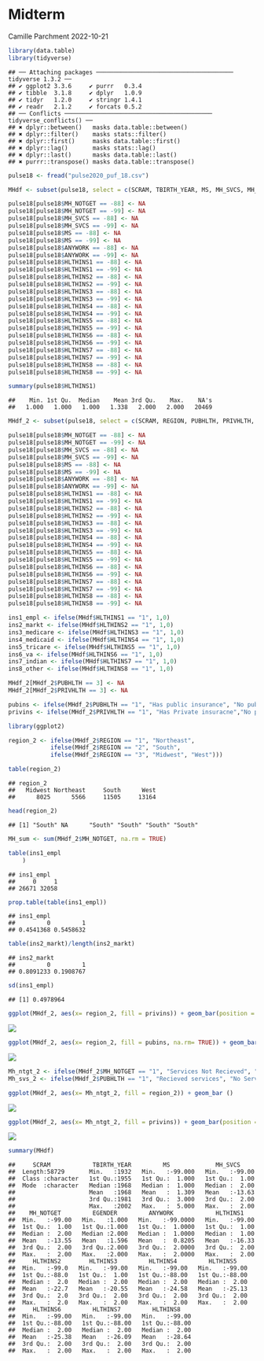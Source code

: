 Midterm
================
Camille Parchment
2022-10-21

``` r
library(data.table)
library(tidyverse)
```

    ## ── Attaching packages ─────────────────────────────────────── tidyverse 1.3.2 ──
    ## ✔ ggplot2 3.3.6     ✔ purrr   0.3.4
    ## ✔ tibble  3.1.8     ✔ dplyr   1.0.9
    ## ✔ tidyr   1.2.0     ✔ stringr 1.4.1
    ## ✔ readr   2.1.2     ✔ forcats 0.5.2
    ## ── Conflicts ────────────────────────────────────────── tidyverse_conflicts() ──
    ## ✖ dplyr::between()   masks data.table::between()
    ## ✖ dplyr::filter()    masks stats::filter()
    ## ✖ dplyr::first()     masks data.table::first()
    ## ✖ dplyr::lag()       masks stats::lag()
    ## ✖ dplyr::last()      masks data.table::last()
    ## ✖ purrr::transpose() masks data.table::transpose()

``` r
pulse18 <- fread("pulse2020_puf_18.csv")
```

``` r
MHdf <- subset(pulse18, select = c(SCRAM, TBIRTH_YEAR, MS, MH_SVCS, MH_NOTGET, EGENDER, ANYWORK, HLTHINS1, HLTHINS2, HLTHINS3, HLTHINS4, HLTHINS5, HLTHINS6, HLTHINS7, HLTHINS8))
```

``` r
pulse18[pulse18$MH_NOTGET == -88] <- NA
pulse18[pulse18$MH_NOTGET == -99] <- NA
pulse18[pulse18$MH_SVCS == -88] <- NA
pulse18[pulse18$MH_SVCS == -99] <- NA
pulse18[pulse18$MS == -88] <- NA
pulse18[pulse18$MS == -99] <- NA
pulse18[pulse18$ANYWORK == -88] <- NA
pulse18[pulse18$ANYWORK == -99] <- NA
pulse18[pulse18$HLTHINS1 == -88] <- NA
pulse18[pulse18$HLTHINS1 == -99] <- NA
pulse18[pulse18$HLTHINS2 == -88] <- NA
pulse18[pulse18$HLTHINS2 == -99] <- NA
pulse18[pulse18$HLTHINS3 == -88] <- NA
pulse18[pulse18$HLTHINS3 == -99] <- NA
pulse18[pulse18$HLTHINS4 == -88] <- NA
pulse18[pulse18$HLTHINS4 == -99] <- NA
pulse18[pulse18$HLTHINS5 == -88] <- NA
pulse18[pulse18$HLTHINS5 == -99] <- NA
pulse18[pulse18$HLTHINS6 == -88] <- NA
pulse18[pulse18$HLTHINS6 == -99] <- NA
pulse18[pulse18$HLTHINS7 == -88] <- NA
pulse18[pulse18$HLTHINS7 == -99] <- NA
pulse18[pulse18$HLTHINS8 == -88] <- NA
pulse18[pulse18$HLTHINS8 == -99] <- NA
```

``` r
summary(pulse18$HLTHINS1)
```

    ##    Min. 1st Qu.  Median    Mean 3rd Qu.    Max.    NA's 
    ##   1.000   1.000   1.000   1.338   2.000   2.000   20469

``` r
MHdf_2 <- subset(pulse18, select = c(SCRAM, REGION, PUBHLTH, PRIVHLTH, EST_ST, TBIRTH_YEAR, MS, MH_SVCS, MH_NOTGET, EGENDER, ANYWORK, HLTHINS1, HLTHINS2, HLTHINS3, HLTHINS4, HLTHINS5, HLTHINS6, HLTHINS7, HLTHINS8 ))
```

``` r
pulse18[pulse18$MH_NOTGET == -88] <- NA
pulse18[pulse18$MH_NOTGET == -99] <- NA
pulse18[pulse18$MH_SVCS == -88] <- NA
pulse18[pulse18$MH_SVCS == -99] <- NA
pulse18[pulse18$MS == -88] <- NA
pulse18[pulse18$MS == -99] <- NA
pulse18[pulse18$ANYWORK == -88] <- NA
pulse18[pulse18$ANYWORK == -99] <- NA
pulse18[pulse18$HLTHINS1 == -88] <- NA
pulse18[pulse18$HLTHINS1 == -99] <- NA
pulse18[pulse18$HLTHINS2 == -88] <- NA
pulse18[pulse18$HLTHINS2 == -99] <- NA
pulse18[pulse18$HLTHINS3 == -88] <- NA
pulse18[pulse18$HLTHINS3 == -99] <- NA
pulse18[pulse18$HLTHINS4 == -88] <- NA
pulse18[pulse18$HLTHINS4 == -99] <- NA
pulse18[pulse18$HLTHINS5 == -88] <- NA
pulse18[pulse18$HLTHINS5 == -99] <- NA
pulse18[pulse18$HLTHINS6 == -88] <- NA
pulse18[pulse18$HLTHINS6 == -99] <- NA
pulse18[pulse18$HLTHINS7 == -88] <- NA
pulse18[pulse18$HLTHINS7 == -99] <- NA
pulse18[pulse18$HLTHINS8 == -88] <- NA
pulse18[pulse18$HLTHINS8 == -99] <- NA
```

``` r
ins1_empl <- ifelse(MHdf$HLTHINS1 == "1", 1,0)
ins2_markt <- ifelse(MHdf$HLTHINS2 == "1", 1,0)
ins3_medicare <- ifelse(MHdf$HLTHINS3 == "1", 1,0)
ins4_medicaid <- ifelse(MHdf$HLTHINS4 == "1", 1,0)
ins5_tricare <- ifelse(MHdf$HLTHINS5 == "1", 1,0)
ins6_va <- ifelse(MHdf$HLTHINS6 == "1", 1,0)
ins7_indian <- ifelse(MHdf$HLTHINS7 == "1", 1,0)
ins8_other <- ifelse(MHdf$HLTHINS8 == "1", 1,0)
```

``` r
MHdf_2[MHdf_2$PUBHLTH == 3] <- NA
MHdf_2[MHdf_2$PRIVHLTH == 3] <- NA
```

``` r
pubins <- ifelse(MHdf_2$PUBHLTH == "1", "Has public insurance", "No public insurance")
privins <- ifelse(MHdf_2$PRIVHLTH == "1", "Has Private insuracne","No private insurance")
```

``` r
library(ggplot2)
```

``` r
region_2 <- ifelse(MHdf_2$REGION == "1", "Northeast",
            ifelse(MHdf_2$REGION == "2", "South",
            ifelse(MHdf_2$REGION == "3", "Midwest", "West")))
```

``` r
table(region_2)
```

    ## region_2
    ##   Midwest Northeast     South      West 
    ##      8025      5566     11505     13164

``` r
head(region_2)
```

    ## [1] "South" NA      "South" "South" "South" "South"

``` r
MH_sum <- sum(MHdf_2$MH_NOTGET, na.rm = TRUE)
```

``` r
table(ins1_empl
    )
```

    ## ins1_empl
    ##     0     1 
    ## 26671 32058

``` r
prop.table(table(ins1_empl))
```

    ## ins1_empl
    ##         0         1 
    ## 0.4541368 0.5458632

``` r
table(ins2_markt)/length(ins2_markt)
```

    ## ins2_markt
    ##         0         1 
    ## 0.8091233 0.1908767

``` r
sd(ins1_empl)
```

    ## [1] 0.4978964

``` r
ggplot(MHdf_2, aes(x= region_2, fill = privins)) + geom_bar(position = position_dodge())
```

![](README_files/figure-gfm/unnamed-chunk-21-1.png)<!-- -->

``` r
ggplot(MHdf_2, aes(x= region_2, fill = pubins, na.rm= TRUE)) + geom_bar(position = position_dodge())
```

![](README_files/figure-gfm/unnamed-chunk-21-2.png)<!-- -->

``` r
Mh_ntgt_2 <- ifelse(MHdf_2$MH_NOTGET == "1", "Services Not Recieved", "Services Recieved")
Mh_svs_2 <- ifelse(MHdf_2$PUBHLTH == "1", "Recieved services", "No Services")
```

``` r
ggplot(MHdf_2, aes(x= Mh_ntgt_2, fill = region_2)) + geom_bar () 
```

![](README_files/figure-gfm/unnamed-chunk-23-1.png)<!-- -->

``` r
ggplot(MHdf_2, aes(x= Mh_ntgt_2, fill = privins)) + geom_bar(position = position_dodge())
```

![](README_files/figure-gfm/unnamed-chunk-24-1.png)<!-- -->

``` r
summary(MHdf)
```

    ##     SCRAM            TBIRTH_YEAR         MS             MH_SVCS      
    ##  Length:58729       Min.   :1932   Min.   :-99.000   Min.   :-99.00  
    ##  Class :character   1st Qu.:1955   1st Qu.:  1.000   1st Qu.:  1.00  
    ##  Mode  :character   Median :1968   Median :  1.000   Median :  2.00  
    ##                     Mean   :1968   Mean   :  1.309   Mean   :-13.63  
    ##                     3rd Qu.:1981   3rd Qu.:  3.000   3rd Qu.:  2.00  
    ##                     Max.   :2002   Max.   :  5.000   Max.   :  2.00  
    ##    MH_NOTGET         EGENDER         ANYWORK            HLTHINS1     
    ##  Min.   :-99.00   Min.   :1.000   Min.   :-99.0000   Min.   :-99.00  
    ##  1st Qu.:  1.00   1st Qu.:1.000   1st Qu.:  1.0000   1st Qu.:  1.00  
    ##  Median :  2.00   Median :2.000   Median :  1.0000   Median :  1.00  
    ##  Mean   :-13.55   Mean   :1.596   Mean   :  0.8205   Mean   :-16.33  
    ##  3rd Qu.:  2.00   3rd Qu.:2.000   3rd Qu.:  2.0000   3rd Qu.:  2.00  
    ##  Max.   :  2.00   Max.   :2.000   Max.   :  2.0000   Max.   :  2.00  
    ##     HLTHINS2        HLTHINS3         HLTHINS4         HLTHINS5     
    ##  Min.   :-99.0   Min.   :-99.00   Min.   :-99.00   Min.   :-99.00  
    ##  1st Qu.:-88.0   1st Qu.:  1.00   1st Qu.:-88.00   1st Qu.:-88.00  
    ##  Median :  2.0   Median :  2.00   Median :  2.00   Median :  2.00  
    ##  Mean   :-22.7   Mean   :-20.55   Mean   :-24.58   Mean   :-25.13  
    ##  3rd Qu.:  2.0   3rd Qu.:  2.00   3rd Qu.:  2.00   3rd Qu.:  2.00  
    ##  Max.   :  2.0   Max.   :  2.00   Max.   :  2.00   Max.   :  2.00  
    ##     HLTHINS6         HLTHINS7         HLTHINS8     
    ##  Min.   :-99.00   Min.   :-99.00   Min.   :-99.00  
    ##  1st Qu.:-88.00   1st Qu.:-88.00   1st Qu.:-88.00  
    ##  Median :  2.00   Median :  2.00   Median :  2.00  
    ##  Mean   :-25.38   Mean   :-26.09   Mean   :-28.64  
    ##  3rd Qu.:  2.00   3rd Qu.:  2.00   3rd Qu.:  2.00  
    ##  Max.   :  2.00   Max.   :  2.00   Max.   :  2.00
